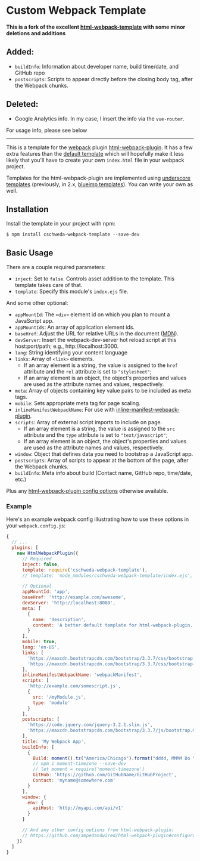 # Custom Webpack Template

**This is a fork of the excellent [html-webpack-template](https://github.com/jaketrent/html-webpack-template) with some minor deletions and additions**

## Added:
- `buildInfo`: Information about developer name, build time/date, and GitHub repo
- `postscripts`: Scripts to appear directly before the closing body tag, after the Webpack chunks.

## Deleted:
- Google Analytics info. In my case, I insert the info via the `vue-router`.

For usage info, please see below

---


This is a template for the [webpack](http://webpack.github.io/) plugin [html-webpack-plugin](https://www.npmjs.com/package/html-webpack-plugin).
It has a few extra features than the [default template](https://github.com/jantimon/html-webpack-plugin/blob/master/default_index.ejs)
which will hopefully make it less likely that you'll have to create your own `index.html` file in your webpack project.

Templates for the html-webpack-plugin are implemented using [underscore templates](http://underscorejs.org/#template)
(previously, in 2.x, [blueimp templates](https://github.com/blueimp/JavaScript-Templates)). You can write your own as
well.


## Installation

Install the template in your project with npm:

```shell
$ npm install cschweda-webpack-template --save-dev
```

## Basic Usage

There are a couple required parameters:

- `inject`: Set to `false`. Controls asset addition to the template. This template takes care of that.
- `template`: Specify this module's `index.ejs` file.

And some other optional:
- `appMountId`: The `<div>` element id on which you plan to mount a JavaScript app.
- `appMountIds`: An array of application element ids.
- `baseHref`: Adjust the URL for relative URLs in the document ([MDN](https://developer.mozilla.org/en/docs/Web/HTML/Element/base)).
- `devServer`: Insert the webpack-dev-server hot reload script at this host:port/path; e.g., http://localhost:3000.
- `lang`: String identifying your content language
- `links`: Array of `<link>` elements.
  - If an array element is a string, the value is assigned to the `href` attribute and the `rel` attribute is set to
    `"stylesheet"`;
  - If an array element is an object, the object's properties and values are used as the attribute names and values,
    respectively.
- `meta`: Array of objects containing key value pairs to be included as meta tags.
- `mobile`: Sets appropriate meta tag for page scaling.
- `inlineManifestWebpackName`: For use with [inline-manifest-webpack-plugin](https://www.npmjs.com/package/inline-manifest-webpack-plugin).
- `scripts`: Array of external script imports to include on page.
  - If an array element is a string, the value is assigned to the `src` attribute and the `type` attribute is set to
    `"text/javascript"`;
  - If an array element is an object, the object's properties and values are used as the attribute names and values,
    respectively.
- `window`: Object that defines data you need to bootstrap a JavaScript app.
- `postscripts`: Array of scripts to appear at the bottom of the page, after the Webpack chunks.
- `buildInfo`: Meta info about build (Contact name, GitHub repo, time/date, etc.)

Plus any [html-webpack-plugin config options](https://github.com/ampedandwired/html-webpack-plugin#configuration)
otherwise available.

### Example

Here's an example webpack config illustrating how to use these options in your `webpack.config.js`:

```js
{
  // ...
  plugins: [
    new HtmlWebpackPlugin({
      // Required
      inject: false,
      template: require('cschweda-webpack-template'),
      // template: 'node_modules/cschweda-webpack-template/index.ejs',

      // Optional
      appMountId: 'app',
      baseHref: 'http://example.com/awesome',
      devServer: 'http://localhost:8080',
      meta: [
        {
          name: 'description',
          content: 'A better default template for html-webpack-plugin.'
        }
      ],
      mobile: true,
      lang: 'en-US',
      links: [
        'https://maxcdn.bootstrapcdn.com/bootstrap/3.3.7/css/bootstrap.min.css',
        'https://maxcdn.bootstrapcdn.com/bootstrap/3.3.7/css/bootstrap-theme.min.css'
      ],
      inlineManifestWebpackName: 'webpackManifest',
      scripts: [
        'http://example.com/somescript.js',
        {
          src: '/myModule.js',
          type: 'module'
        }
      ],
      postscripts: [
        'https://code.jquery.com/jquery-3.2.1.slim.js',
        'https://maxcdn.bootstrapcdn.com/bootstrap/3.3.7/js/bootstrap.min.js'
      ],
      title: 'My Webpack App',
      buildInfo: [
        {
          Build: moment().tz("America/Chicago").format("dddd, MMMM Do YYYY, h:mm:ss a"),
          // npm i moment-timezone --save-dev
          // let moment = require('moment-timezone')
          GitHub: 'https://github.com/GitHubName/GitHubProject',
          Contact: 'myname@somewhere.com'
        }
      ],
      window: {
        env: {
          apiHost: 'http://myapi.com/api/v1'
        }
      }

      // And any other config options from html-webpack-plugin:
      // https://github.com/ampedandwired/html-webpack-plugin#configuration
    })
  ]
}
```
